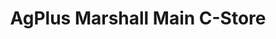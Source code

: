 ---
title: "AgPlus Marshall Main C-Store"
url: /marshall/agplus-marshall-main-c-store/
shop: Lebensmittel
---